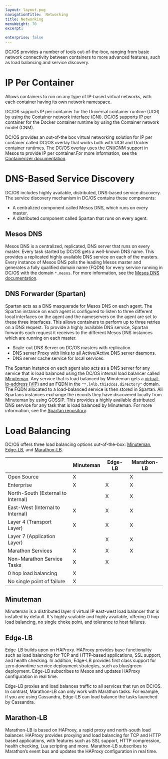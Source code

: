 ```yaml
---
layout: layout.pug
navigationTitle:  Networking
title: Networking
menuWeight: 70
excerpt:

enterprise: false
---
```


<!-- This source repo for this topic is https://github.com/dcos/dcos-docs -->


DC/OS provides a number of tools out-of-the-box, ranging from basic network connectivity between containers to more advanced features, such as load balancing and service discovery. 

# IP Per Container
Allows containers to run on any type of IP-based virtual networks, with each container having its own network namespace.

DC/OS supports IP per container for the Universal container runtime (UCR) by using the Container network interface (CNI). DC/OS supports IP per container for the Docker container runtime by using the Container network model (CNM).

DC/OS provides an out-of-the box virtual networking solution for IP per container called DC/OS overlay that works both with UCR and Docker container runtimes. The DC/OS overlay uses the CNI/CNM support in Mesos to provide IP per container.For more information, see the [Containerizer documentation](/1.11/deploying-services/containerizers/).

# DNS-Based Service Discovery
DC/OS includes highly available, distributed, DNS-based service discovery. The service discovery mechanism in DC/OS contains these components:

- A centralized component called Mesos DNS, which runs on every master.
- A distributed component called Spartan that runs on every agent.

## Mesos DNS
Mesos DNS is a centralized, replicated, DNS server that runs on every master. Every task started by DC/OS gets a well-known DNS name. This provides a replicated highly available DNS service on each of the masters. Every instance of Mesos DNS polls the leading Mesos master and generates a fully qualified domain name (FQDN) for every service running in DC/OS with the domain `*.mesos`.  For more information, see the [Mesos DNS documentation](/1.11/networking/mesos-dns/).

## DNS Forwarder (Spartan)
Spartan acts as a DNS masquerade for Mesos DNS on each agent. The Spartan instance on each agent is configured to listen to three different local interfaces on the agent and the nameservers on the agent are set to these three interfaces. This allows containers to perform up to three retries on a DNS request. To provide a highly available DNS service, Spartan forwards each request it receives to the different Mesos DNS instances which are running on each master.

- Scale-out DNS Server on DC/OS masters with replication.
- DNS server Proxy with links to all Active/Active DNS server daemons.
- DNS server cache service for local services.

The Spartan instance on each agent also acts as a DNS server for any service that is load balanced using the DC/OS internal load balancer called [Minuteman](/1.11/networking/load-balancing-vips/). Any service that is load balanced by Minuteman gets a [virtual-ip-address (VIP)](/1.11/networking/mesos-dns/) and an FQDN in the `"*.l4lb.thisdcos.directory"` domain. The FQDN allocated to a load-balanced service is then stored in Spartan. All Spartans instances exchange the records they have discovered locally from Minuteman by using GOSSIP. This provides a highly available distributed DNS service for any task that is load balanced by Minuteman. For more information, see the [Spartan repository](https://github.com/dcos/spartan).

# Load Balancing

DC/OS offers three load balancing options out-of-the-box:
[Minuteman](/1.11/networking/load-balancing-vips/),
[Edge-LB](/1.11/networking/edge-lb/),
and [Marathon-LB](/1.11/networking/marathon-lb/).


|                                    | Minuteman | Edge-LB | Marathon-LB |
|-----                               |-----------|---------|---|
| Open Source                        |     X     |         |      X      |
| Enterprise                         |     X     |    X    |      X      |
| North-South (External to Internal) |           |    X    |      X      |
| East-West (Internal to Internal)    |     X     |    X    |      X      |
| Layer 4 (Transport Layer)          |     X     |    X    |      X      |
| Layer 7 (Application Layer)        |           |    X    |      X      |
| Marathon Services                  |     X     |    X    |      X      |
| Non-Marathon Service Tasks         |     X     |    X    |             |
| 0 hop load balancing               |     X     |         |             |
| No single point of failure         |     X     |         |             |

## Minuteman
Minuteman is a distributed layer 4 virtual IP east-west load balancer that is installed by default.
It's highly scalable and highly available, offering 0 hop load balancing, no single choke point,
and tolerance to host failures.


## Edge-LB
Edge-LB builds upon on HAProxy. HAProxy provides base functionality such as load balancing for TCP and HTTP-based applications, SSL support, and health checking. In addition, Edge-LB provides first class support for zero downtime service deployment strategies, such as blue/green deployment. Edge-LB subscribes to Mesos and updates HAProxy configuration in real time.

Edge-LB proxies and load balances traffic to all services that run on DC/OS. In contrast, Marathon-LB can only work with Marathon tasks. For example, if you are using Cassandra, Edge-LB can load balance the tasks launched by Cassandra.


## Marathon-LB
Marathon-LB is based on HAProxy, a rapid proxy and north-south load balancer. HAProxy provides proxying and load balancing for TCP and HTTP based applications, with features such as SSL support, HTTP compression, health checking, Lua scripting and more. Marathon-LB subscribes to Marathon’s event bus and updates the HAProxy configuration in real time.

